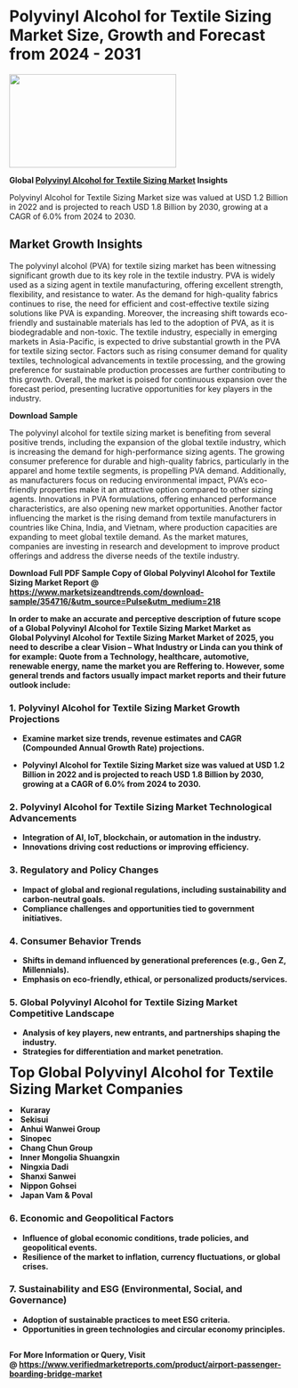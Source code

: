<H1>Polyvinyl Alcohol for Textile Sizing Market Size, Growth and Forecast from 2024 - 2031</H1><img class="aligncenter size-medium wp-image-584254" src="https://thirdeyenews.in/wp-content/uploads/2024/09/Global-Market-Research-300x168.jpeg" alt="" width="300" height="168" /><p><strong>Global&nbsp;<a href="https://www.marketsizeandtrends.com/download-sample/354716/&amp;utm_source=Pulse&amp;utm_medium=218">Polyvinyl Alcohol for Textile Sizing Market</a> Insights</strong></p><p>Polyvinyl Alcohol for Textile Sizing Market size was valued at USD 1.2 Billion in 2022 and is projected to reach USD 1.8 Billion by 2030, growing at a CAGR of 6.0% from 2024 to 2030.</p><p><h2>Market Growth Insights</h2> <p>The polyvinyl alcohol (PVA) for textile sizing market has been witnessing significant growth due to its key role in the textile industry. PVA is widely used as a sizing agent in textile manufacturing, offering excellent strength, flexibility, and resistance to water. As the demand for high-quality fabrics continues to rise, the need for efficient and cost-effective textile sizing solutions like PVA is expanding. Moreover, the increasing shift towards eco-friendly and sustainable materials has led to the adoption of PVA, as it is biodegradable and non-toxic. The textile industry, especially in emerging markets in Asia-Pacific, is expected to drive substantial growth in the PVA for textile sizing sector. Factors such as rising consumer demand for quality textiles, technological advancements in textile processing, and the growing preference for sustainable production processes are further contributing to this growth. Overall, the market is poised for continuous expansion over the forecast period, presenting lucrative opportunities for key players in the industry.</p> <p><strong>Download Sample</strong></p> <p>The polyvinyl alcohol for textile sizing market is benefiting from several positive trends, including the expansion of the global textile industry, which is increasing the demand for high-performance sizing agents. The growing consumer preference for durable and high-quality fabrics, particularly in the apparel and home textile segments, is propelling PVA demand. Additionally, as manufacturers focus on reducing environmental impact, PVA’s eco-friendly properties make it an attractive option compared to other sizing agents. Innovations in PVA formulations, offering enhanced performance characteristics, are also opening new market opportunities. Another factor influencing the market is the rising demand from textile manufacturers in countries like China, India, and Vietnam, where production capacities are expanding to meet global textile demand. As the market matures, companies are investing in research and development to improve product offerings and address the diverse needs of the textile industry. <p><strong></p><p><span class=""><strong>Download Full PDF Sample Copy of Global Polyvinyl Alcohol for Textile Sizing Market Report</strong> @ <a href="https://www.marketsizeandtrends.com/download-sample/354716/&amp;utm_source=Pulse&amp;utm_medium=218" target="_blank">https://www.marketsizeandtrends.com/download-sample/354716/&amp;utm_source=Pulse&amp;utm_medium=218</a></span></p><p>In order to make an accurate and perceptive description of future scope of a Global&nbsp;Polyvinyl Alcohol for Textile Sizing Market Market as Global&nbsp;Polyvinyl Alcohol for Textile Sizing Market Market of 2025, you need to describe a clear Vision &ndash; What Industry or Linda can you think of for example: Quote from a Technology, healthcare, automotive, renewable energy, name the market you are Reffering to. However, some general trends and factors usually impact market reports and their future outlook include:</p><h3>1.&nbsp;<strong>Polyvinyl Alcohol for Textile Sizing Market Growth Projections</strong></h3><ul><li>Examine market size trends, revenue estimates and CAGR (Compounded Annual Growth Rate) projections.</li><li><p>Polyvinyl Alcohol for Textile Sizing Market size was valued at USD 1.2 Billion in 2022 and is projected to reach USD 1.8 Billion by 2030, growing at a CAGR of 6.0% from 2024 to 2030.</p></li></ul><h3>2.&nbsp;<strong>Polyvinyl Alcohol for Textile Sizing Market Technological Advancements</strong></h3><ul><li>Integration of AI, IoT, blockchain, or automation in the industry.</li><li>Innovations driving cost reductions or improving efficiency.</li></ul><h3>3.&nbsp;<strong>Regulatory and Policy Changes</strong></h3><ul><li>Impact of global and regional regulations, including sustainability and carbon-neutral goals.</li><li>Compliance challenges and opportunities tied to government initiatives.</li></ul><h3>4.&nbsp;<strong>Consumer Behavior Trends</strong></h3><ul><li>Shifts in demand influenced by generational preferences (e.g., Gen Z, Millennials).</li><li>Emphasis on eco-friendly, ethical, or personalized products/services.</li></ul><h3>5.&nbsp;<strong>Global Polyvinyl Alcohol for Textile Sizing Market Competitive Landscape</strong></h3><ul><li>Analysis of key players, new entrants, and partnerships shaping the industry.</li><li>Strategies for differentiation and market penetration.</li></ul><p data-pm-slice="1 1 []"><span style="color: inherit; font-family: inherit; font-size: 25px;">Top Global Polyvinyl Alcohol for Textile Sizing Market Companies</span></p><div class="" data-test-id=""><p><li>Kuraray</li><li> Sekisui</li><li> Anhui Wanwei Group</li><li> Sinopec</li><li> Chang Chun Group</li><li> Inner Mongolia Shuangxin</li><li> Ningxia Dadi</li><li> Shanxi Sanwei</li><li> Nippon Gohsei</li><li> Japan Vam & Poval</li></p></div><h3>6.&nbsp;<strong>Economic and Geopolitical Factors</strong></h3><ul><li>Influence of global economic conditions, trade policies, and geopolitical events.</li><li>Resilience of the market to inflation, currency fluctuations, or global crises.</li></ul><h3>7.&nbsp;<strong>Sustainability and ESG (Environmental, Social, and Governance)</strong></h3><ul><li>Adoption of sustainable practices to meet ESG criteria.</li><li>Opportunities in green technologies and circular economy principles.</li></ul><h2><strong style="font-size: 14px;">For More Information or Query, Visit @&nbsp;</strong><a style="background-color: #ffffff; font-size: 14px;" href="https://www.marketsizeandtrends.com/report/polyvinyl-alcohol-for-textile-sizing-market/" target="_blank">https://www.verifiedmarketreports.com/product/airport-passenger-boarding-bridge-market</a></h2>
